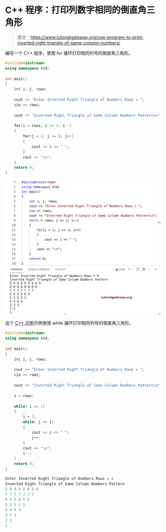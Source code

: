 # C++ 程序：打印列数字相同的倒直角三角形

> 原文：<https://www.tutorialgateway.org/cpp-program-to-print-inverted-right-triangle-of-same-column-numbers/>

编写一个 C++ 程序，使用 for 循环打印相同列号的倒直角三角形。

```cpp
#include<iostream>
using namespace std;

int main()
{
	int i, j, rows;

    cout << "Enter Inverted Right Triangle of Numbers Rows = ";
    cin >> rows;

    cout << "Inverted Right Triangle of Same Column Numbers Pattern\n";  

    for(i = rows; i >= 1; i--)
    {
    	for(j = 1; j <= i; j++)
		{
            cout << i << " ";
        }
        cout << "\n";
    }		
 	return 0;
}
```

![C++ Program to Print Inverted Right Triangle of Same Column Numbers](img/ee0df923633ab5a6d2257ee659ef5840.png)

这个 [C++ 示例](https://www.tutorialgateway.org/cpp-programs/)示例使用 while 循环打印相同列号的倒直角三角形。

```cpp
#include<iostream>
using namespace std;

int main()
{
	int i, j, rows;

    cout << "Enter Inverted Right Triangle of Numbers Rows = ";
    cin >> rows;

    cout << "Inverted Right Triangle of Same Column Numbers Pattern\n";

    i = rows;

    while( i >= 1)
    {
        j = 1;
    	while( j <= i)
		{
            cout << i << " ";
            j++;
        }
        cout << "\n";
        i--;
    }		
 	return 0;
}
```

```cpp
Enter Inverted Right Triangle of Numbers Rows = 8
Inverted Right Triangle of Same Column Numbers Pattern
8 8 8 8 8 8 8 8 
7 7 7 7 7 7 7 
6 6 6 6 6 6 
5 5 5 5 5 
4 4 4 4 
3 3 3 
2 2 
1
```
